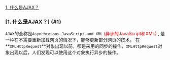 [1. 什么是AJAX？](#1)
### [1. 什么是AJAX？] {#1}
`AJAX`的全称是`Asynchronous JavaScript and XML` <font style='color: red'> (异步的JavaScript和XML) </font>, 是一种在不需要重新加载网页的情况下，能够更新部分网页的技术。
在**`XMLHttpRequest`**对象出现以前，都是采用的同步的操作，`XMLHttpRequest`对象出现以后，人们发现可以使用这个对象执行异步的操作。
